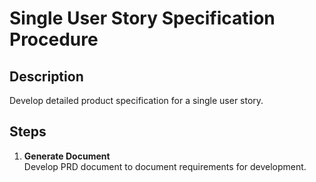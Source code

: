 # Single User Story Specification Procedure

## Description
Develop detailed product specification for a single user story.

## Steps
1. **Generate Document**  
   Develop PRD document to document requirements for development.
